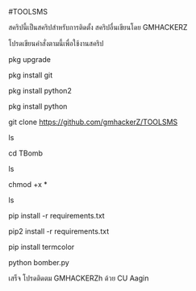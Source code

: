 #TOOLSMS

สคริปนี้เป็นสคริปสำหรับการติดตั้ง สคริปอื่นเขียนโดย GMHACKERZ

โปรดเขียนคำสั่งตามนี้เพื่อใช้งานสคริป

pkg upgrade

pkg install git

pkg install python2

pkg install python

git clone https://github.com/gmhackerZ/TOOLSMS

ls

cd TBomb

ls

chmod +x *

ls

pip install -r requirements.txt

pip2 install -r requirements.txt

pip install termcolor

python bomber.py

เสร็จ
โปรดติดตม  GMHACKERZh ด้วย
CU Aagin
